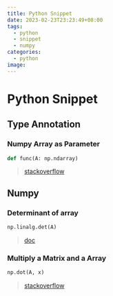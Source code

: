 ```yaml
---
title: Python Snippet
date: 2023-02-23T23:23:49+08:00
tags: 
  - python
  - snippet
  - numpy
categories: 
  - python
image: 
---
```


# Python Snippet
## Type Annotation
### Numpy Array as Parameter
```python
def func(A: np.ndarray)
```
> [stackoverflow](https://stackoverflow.com/questions/64600748/how-do-i-write-a-2d-array-parameter-specification-in-python)

## Numpy
### Determinant of array
```python
np.linalg.det(A)
```
> [doc](https://numpy.org/doc/stable/reference/generated/numpy.linalg.det.html)

### Multiply a Matrix and a Array
```python
np.dot(A, x)
```
> [stackoverflow](https://stackoverflow.com/questions/3890621/how-does-multiplication-differ-for-numpy-matrix-vs-array-classes)
